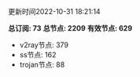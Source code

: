 更新时间2022-10-31 18:21:14

**总订阅: 73**
**总节点: 2209**
**有效节点: 629**
- v2ray节点: 379
- ss节点: 162
- trojan节点: 88
